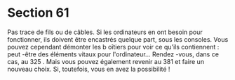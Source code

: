 # Section 61

Pas trace de fils ou de câbles. Si les ordinateurs en ont besoin
pour fonctionner, ils doivent être encastrés quelque part, sous les
consoles. Vous pouvez cependant démonter les b oîtiers pour voir
ce qu'ils contiennent : peut -être des éléments vitaux pour
l'ordinateur... Rendez -vous, dans ce cas, au 325 . Mais vous
pouvez également revenir au 381 et faire un nouveau choix. Si,
toutefois, vous en avez la possibilité !